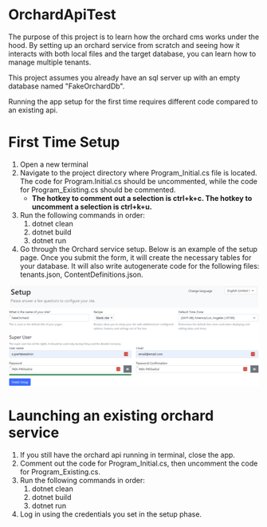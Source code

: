 # OrchardApiTest

The purpose of this project is to learn how the orchard cms works under the hood.  By setting up an orchard service from scratch and seeing how it interacts with both local files and the target database, you can learn how to manage multiple tenants.

This project assumes you already have an sql server up with an empty database named "FakeOrchardDb".

Running the app setup for the first time requires different code compared to an existing api.

<h1>First Time Setup</h1>
<ol>
  
  <li>
    Open a new terminal
  </li>
  
  <li>
    Navigate to the project directory where Program_Initial.cs file is located.  The code for Program.Initial.cs should be uncommented, while the code for Program_Existing.cs should be commented.  
    <ul>
      <li>
        <b>The hotkey to comment out a selection is ctrl+k+c.  The hotkey to uncomment a selection is ctrl+k+u.</b>
      </li>
    </ul>
  </li>
  
  <li>
    Run the following commands in order: 
    <ol>
      <li>
        dotnet clean
      </li>
      <li>
        dotnet build
      </li>
      <li>
        dotnet run
      </li>
      </ol>
  </li>
  
  <li>
    Go through the Orchard service setup.  Below is an example of the setup page.  Once you submit the form, it will create the necessary tables for your database.  It will also write autogenerate code for the following files: tenants.json, ContentDefinitions.json.
  </li>
</ol>

<img src="Guide Files\Initial Startup Page.png">

<h1>Launching an existing orchard service</h1>
<ol>
  
  <li>
    If you still have the orchard api running in terminal, close the app.
  </li>
  
  <li>
    Comment out the code for Program_Initial.cs, then  uncomment the code for Program_Existing.cs.
  </li>
  
  <li>
    Run the following commands in order: 
    <ol>
      <li>
        dotnet clean
      </li>
      <li>
        dotnet build
      </li>
      <li>
        dotnet run
      </li>
      </ol>
  </li>
  
  <li>
    Log in using the credentials you set in the setup phase.
  </li>
</ol>
